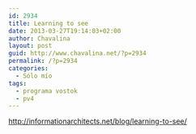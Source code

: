 ```yaml
---
id: 2934
title: Learning to see
date: 2013-03-27T19:14:03+02:00
author: Chavalina
layout: post
guid: http://www.chavalina.net/?p=2934
permalink: /?p=2934
categories:
  - Sólo mío
tags:
  - programa vostok
  - pv4
---
```

http://informationarchitects.net/blog/learning-to-see/